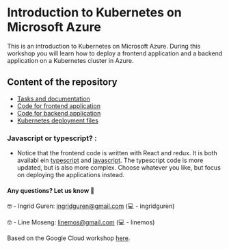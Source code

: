 # Introduction to Kubernetes on Microsoft Azure

This is an introduction to Kubernetes on Microsoft Azure.
During this workshop you will learn how to deploy a frontend application and a backend application on a Kubernetes cluster in Azure.


## Content of the repository
 - [Tasks and documentation](https://pingrid.github.io/nrk-kubernetes-intro/docs/pingrid-nrk-introduction-to-kubernetes-cluster/)
 - [Code for frontend application](https://github.com/pingrid/nrk-kubernetes-intro/tree/master/frontend)
 - [Code for backend application](https://github.com/pingrid/nrk-kubernetes-intro/tree/master/backend)
 - [Kubernetes deployment files](https://github.com/pingrid/nrk-kubernetes-intro/tree/master/yaml)
 
### Javascript or typescript? : 
* Notice that the frontend code is written with React and redux. It is both availabl ein [typescript](https://github.com/pingrid/nrk-kubernetes-intro/tree/typescript-react-redux) and [javascript](). The typescript code is more updated, but is also more complex. Choose whatever you like, but focus on deploying the applications instead. 

#### Any questions? Let us know 🎉

🤓 - Ingrid Guren: ingridguren@gmail.com (💻 - ingridguren)

🤓 - Line Moseng: linemos@gmail.com (💻 - linemos)


Based on the Google Cloud workshop [here](https://github.com/linemos/kubernetes-intro).
